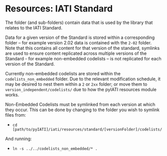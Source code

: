 # Resources: IATI Standard

The folder (and sub-folders) contain data that is used by the library that relates to the IATI Standard.

Data for a given version of the Standard is stored within a corresponding folder – for example version 2.02 data is contained with the `2-02` folder.  Note that this contains all content for that version of the standard, symlinks are used to ensure content replicated across multiple versions of the Standard - for example non-embedded codelists – is not replicated for each version of the Standard.

Currently non-embedded codelists are stored within the `codelists_non_embedded` folder. Due to the relevant modification schedule, it may be desired to nest them within a `2` or `2xx` folder; or move them to `version_independent/codelists/` due to how the pyIATI resources module works.

Non-Embedded Codelists must be symlinked from each version at which they occur. This can be done by changing to the folder you wish to symlink files from:
* `cd [path/to/pyIATI]/iati/resources/standard/[versionFolder]/codelists/`

And running:
* `ln -s ../../codelists_non_embedded/* .`
